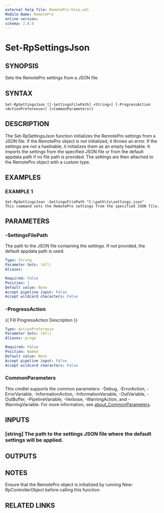 ```yaml
---
external help file: RemotePro-help.xml
Module Name: RemotePro
online version:
schema: 2.0.0
---
```


# Set-RpSettingsJson

## SYNOPSIS
Sets the RemotePro settings from a JSON file.

## SYNTAX

```
Set-RpSettingsJson [[-SettingsFilePath] <String>] [-ProgressAction <ActionPreference>] [<CommonParameters>]
```

## DESCRIPTION
The Set-RpSettingsJson function initializes the RemotePro settings from a JSON
file.
If the RemotePro object is not initialized, it throws an error.
If the
settings are not a hashtable, it initializes them as an empty hashtable.
It
imports the settings from the specified JSON file or from the default appdata
path if no file path is provided.
The settings are then attached to the
RemotePro object with a custom type.

## EXAMPLES

### EXAMPLE 1
```
Set-RpSettingsJson -SettingsFilePath "C:\path\to\settings.json"
This command sets the RemotePro settings from the specified JSON file.
```

## PARAMETERS

### -SettingsFilePath
The path to the JSON file containing the settings.
If not provided, the default
appdata path is used.

```yaml
Type: String
Parameter Sets: (All)
Aliases:

Required: False
Position: 1
Default value: None
Accept pipeline input: False
Accept wildcard characters: False
```

### -ProgressAction
{{ Fill ProgressAction Description }}

```yaml
Type: ActionPreference
Parameter Sets: (All)
Aliases: proga

Required: False
Position: Named
Default value: None
Accept pipeline input: False
Accept wildcard characters: False
```

### CommonParameters
This cmdlet supports the common parameters: -Debug, -ErrorAction, -ErrorVariable, -InformationAction, -InformationVariable, -OutVariable, -OutBuffer, -PipelineVariable, -Verbose, -WarningAction, and -WarningVariable. For more information, see [about_CommonParameters](http://go.microsoft.com/fwlink/?LinkID=113216).

## INPUTS

### [string] The path to the settings JSON file where the default settings will be applied.
## OUTPUTS

## NOTES
Ensure that the RemotePro object is initialized by running New-RpControllerObject
before calling this function.

## RELATED LINKS
